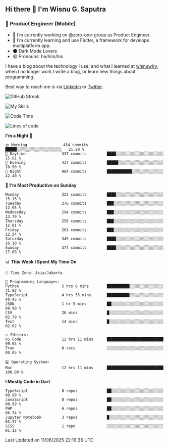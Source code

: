 ## Hi there 👋 I'm Wisnu G. Saputra

### :mobile_phone_off: Product Engineer (Mobile)

- 🔭 I’m currently working on @zero-one-group as Product Engineer.
- 🌱 I’m currently learning and use Flutter, a framework for develops multiplatform app.
- 🌑 Dark Mode Lovers
- 😄 Pronouns: he/him/his

I have a blog about the technology I use, and what I learned at [wisnuwiry](https://wisnuwiry.space/), when I no longer work I write a blog, or learn new things about programming.

Best way to reach me is via [Linkedin](https://www.linkedin.com/in/wisnu-saputra/) or [Twitter](https://twitter.com/wisnuwiry).

![GitHub Streak](https://streak-stats.demolab.com?user=wisnuwiry&theme=dark&hide_border=true)

![My Skills](https://skillicons.dev/icons?i=dart,flutter,kotlin,swift,go,js,css,neovim,git,linux&perline=5)

<!--START_SECTION:waka-->
![Code Time](http://img.shields.io/badge/Code%20Time-1%2C927%20hrs%2018%20mins-blue)

![Lines of code](https://img.shields.io/badge/From%20Hello%20World%20I%27ve%20Written-4.0%20million%20lines%20of%20code-blue)

**I'm a Night 🦉** 

```text
🌞 Morning                454 commits         █████░░░░░░░░░░░░░░░░░░░░   21.29 % 
🌆 Daytime                337 commits         ████░░░░░░░░░░░░░░░░░░░░░   15.81 % 
🌃 Evening                437 commits         █████░░░░░░░░░░░░░░░░░░░░   20.50 % 
🌙 Night                  904 commits         ███████████░░░░░░░░░░░░░░   42.40 % 
```
📅 **I'm Most Productive on Sunday** 

```text
Monday                   323 commits         ████░░░░░░░░░░░░░░░░░░░░░   15.15 % 
Tuesday                  276 commits         ███░░░░░░░░░░░░░░░░░░░░░░   12.95 % 
Wednesday                294 commits         ███░░░░░░░░░░░░░░░░░░░░░░   13.79 % 
Thursday                 256 commits         ███░░░░░░░░░░░░░░░░░░░░░░   12.01 % 
Friday                   261 commits         ███░░░░░░░░░░░░░░░░░░░░░░   12.24 % 
Saturday                 345 commits         ████░░░░░░░░░░░░░░░░░░░░░   16.18 % 
Sunday                   377 commits         ████░░░░░░░░░░░░░░░░░░░░░   17.68 % 
```


📊 **This Week I Spent My Time On** 

```text
🕑︎ Time Zone: Asia/Jakarta

💬 Programming Languages: 
Python                   5 hrs 6 mins        ██████████░░░░░░░░░░░░░░░   41.82 % 
TypeScript               4 hrs 55 mins       ██████████░░░░░░░░░░░░░░░   40.45 % 
JSON                     1 hr 5 mins         ██░░░░░░░░░░░░░░░░░░░░░░░   08.90 % 
CSV                      20 mins             █░░░░░░░░░░░░░░░░░░░░░░░░   02.79 % 
Text                     14 mins             █░░░░░░░░░░░░░░░░░░░░░░░░   02.02 % 

🔥 Editors: 
VS Code                  12 hrs 11 mins      █████████████████████████   99.95 % 
Trae                     0 secs              ░░░░░░░░░░░░░░░░░░░░░░░░░   00.05 % 

💻 Operating System: 
Mac                      12 hrs 11 mins      █████████████████████████   100.00 % 
```

**I Mostly Code in Dart** 

```text
TypeScript               8 repos             ██░░░░░░░░░░░░░░░░░░░░░░░   08.99 % 
JavaScript               8 repos             ██░░░░░░░░░░░░░░░░░░░░░░░   08.99 % 
PHP                      6 repos             ██░░░░░░░░░░░░░░░░░░░░░░░   06.74 % 
Jupyter Notebook         3 repos             █░░░░░░░░░░░░░░░░░░░░░░░░   03.37 % 
SCSS                     1 repo              ░░░░░░░░░░░░░░░░░░░░░░░░░   01.12 % 
```




 Last Updated on 11/06/2025 22:19:36 UTC
<!--END_SECTION:waka-->
